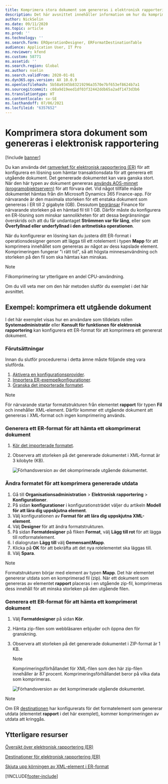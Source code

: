```yaml
---
title: Komprimera stora dokument som genereras i elektronisk rapportering
description: Det här avsnittet innehåller information om hur du komprimerar stora dokument som genereras av ett format för elektronisk rapportering (ER).
author: NickSelin
ms.date: 09/11/2020
ms.topic: article
ms.prod: ''
ms.technology: ''
ms.search.form: EROperationDesigner, ERFormatDestinationTable
audience: Application User, IT Pro
ms.reviewer: kfend
ms.custom: 58771
ms.assetid: ''
ms.search.region: Global
ms.author: nselin
ms.search.validFrom: 2020-01-01
ms.dyn365.ops.version: AX 10.0.9
ms.openlocfilehash: 5b58a9345b83219296a3570e7bf653ef8624b7a1
ms.sourcegitcommit: c08a9d19eed1df03f32442ddb65a2adf1473d3b6
ms.translationtype: HT
ms.contentlocale: sv-SE
ms.lasthandoff: 07/06/2021
ms.locfileid: "6357652"
---
```

# <a name="compress-large-documents-that-are-generated-in-electronic-reporting"></a>Komprimera stora dokument som genereras i elektronisk rapportering 

[!include [banner](../includes/banner.md)]

Du kan använda det [ramverket för elektronisk rapportering (ER)](general-electronic-reporting.md) för att konfigurera en lösning som hämtar transaktionsdata för att generera ett utgående dokument. Det genererade dokumentet kan vara ganska stort. När den här typen av dokument genereras [används AOS-minnet (programobjektservern)](../dev-tools/access-instances.md#location-of-packages-source-code-and-other-aos-configurations) för att förvara det. Vid något tillfälle måste dokumentet hämtas från din Microsoft Dynamics 365 Finance-app. För närvarande är den maximala storleken för ett enstaka dokument som genereras i ER till 2 gigabyte (GB). Dessutom [begränsar](https://fix.lcs.dynamics.com/Issue/Details?kb=4569432&bugId=453907&dbType=3) Finance för närvarande storleken på en hämtad fil till 1 GB. Därför måste du konfigurera en ER-lösning som minskar sannolikheten för att dessa begränsningar överskrids och att du får undantaget **Strömmen var för lång**, eller som **Överfyllnad eller underfyllnad i den aritmetiska operationen**.

När du konfigurerar en lösning kan du justera ditt ER-format i operationsdesigner genom att lägga till ett rotelement i typen **Mapp** för att komprimera innehållet som genereras av något av dess kapslade element. Komprimeringen fungerar "i rätt tid", så att högsta minnesanvändning och storleken på den fil som ska hämtas kan minskas.

> [!NOTE]
> Filkomprimering tar ytterligare en andel CPU-användning.

Om du vill veta mer om den här metoden slutför du exemplet i det här avsnittet.

## <a name="example-compress-an-outbound-document"></a>Exempel: komprimera ett utgående dokument

I det här exemplet visas hur en användare som tilldelats rollen **Systemadministratör** eller **Konsult för funktionen för elektronisk rapportering** kan konfigurera ett ER-format för att komprimera ett genererat dokument.

### <a name="prerequisites"></a>Förutsättningar

Innan du slutför procedurerna i detta ämne måste följande steg vara slutförda.

1. [Aktivera en konfigurationsprovider](er-defer-xml-element.md#activate-a-configuration-provider).
2. [Importera ER-exempelkonfigurationer](er-defer-xml-element.md#import-the-sample-er-configurations).
3. [Granska det importerade formatet](er-defer-xml-element.md#review-the-imported-format).

> [!NOTE]
> För närvarande startar formatstrukturen från elementet **rapport** för typen **Fil** och innehåller XML-element. Därför kommer ett utgående dokument att genereras i XML-format och ingen komprimering används.

### <a name="generate-an-er-format-to-get-an-uncompressed-document"></a>Generera ett ER-format för att hämta ett okomprimerat dokument

1. [Kör det importerade formatet](er-defer-xml-element.md#run-the-imported-format).
2. Observera att storleken på det genererade dokumentet i XML-format är 3 kilobyte (KB).

    ![Förhandsversion av det okomprimerade utgående dokumentet.](./media/er-compress-outbound-files1.png)

### <a name="modify-the-format-to-compress-the-generated-output"></a>Ändra formatet för att komprimera genererade utdata

1. Gå till **Organisationsadministration** \> **Elektronisk rapportering** \> **Konfigurationer**.
2. På sidan **konfigurationer** i konfigurationsträdet väljer du artikeln **Modell för att lära dig uppskjutna element**.
3. Välj konfigurationen av **Format för att lära dig uppskjutna XML-element**.
4. Välj **Designer** för att ändra formatstrukturen.
5. På sidan **Formatdesigner** på fliken **Format**, välj **Lägg till rot** för att lägga till rotformatelement.
6. I dialogrutan **Lägg till** välj **Gemensam\\Mapp**.
7. Klicka på **OK** för att bekräfta att det nya rotelementet ska läggas till.
8. Välj **Spara**.

> [!NOTE]
> Formatstrukturen börjar med element av typen **Mapp**. Det här elementet genererar utdata som en komprimerad fil (zip). När ett dokument som genereras av elementet **rapport** placeras i en utgående zip-fil, komprimeras dess innehåll för att minska storleken på den utgående filen.

### <a name="generate-an-er-format-to-get-a-compressed-document"></a>Generera ett ER-format för att hämta ett komprimerat dokument

1. Välj **Formatdesigner** på sidan **Kör**.
2. Hämta zip-filen som webbläsaren erbjuder och öppna den för granskning.
3. Observera att storleken på det genererade dokumentet i ZIP-format är 1 KB.

    > [!NOTE] 
    > Komprimeringsförhållandet för XML-filen som den här zip-filen innehåller är 87 procent. Komprimeringsförhållandet beror på vilka data som komprimeras.

    ![Förhandsversion av det komprimerade utgående dokumentet.](./media/er-compress-outbound-files2.png)

> [!NOTE]
> Om ER [destinationen](electronic-reporting-destinations.md) har konfigurerats för det formatelement som genererar utdata (elementet **rapport** i det här exemplet), kommer komprimeringen av utdata att kringgås.

## <a name="additional-resources"></a>Ytterligare resurser

[Översikt över elektronisk rapportering (ER)](general-electronic-reporting.md)

[Destinationer för elektronisk rapportering (ER)](electronic-reporting-destinations.md)

[Skjuta upp körningen av XML-element i ER-format](er-defer-xml-element.md)


[!INCLUDE[footer-include](../../../includes/footer-banner.md)]